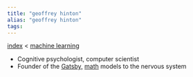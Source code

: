 ```yaml
---
title: "geoffrey hinton"
alias: "geoffrey hinton"
tags: 
---
```


[index](/.md) < [machine learning](machine-learning.md)

- Cognitive psychologist, computer scientist
- Founder of the [Gatsby,](Gatsby.md) [math](1-mathematics.md) models to the nervous system
